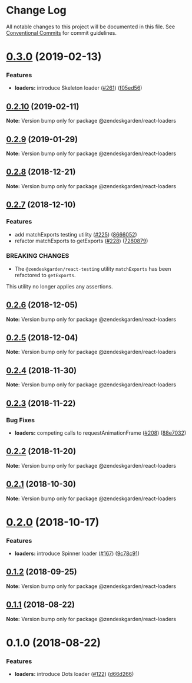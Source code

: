 # Change Log

All notable changes to this project will be documented in this file.
See [Conventional Commits](https://conventionalcommits.org) for commit guidelines.

# [0.3.0](https://github.com/zendeskgarden/react-components/compare/@zendeskgarden/react-loaders@0.2.10...@zendeskgarden/react-loaders@0.3.0) (2019-02-13)


### Features

* **loaders:** introduce Skeleton loader ([#261](https://github.com/zendeskgarden/react-components/issues/261)) ([f05ed56](https://github.com/zendeskgarden/react-components/commit/f05ed56))





## [0.2.10](https://github.com/zendeskgarden/react-components/compare/@zendeskgarden/react-loaders@0.2.9...@zendeskgarden/react-loaders@0.2.10) (2019-02-11)

**Note:** Version bump only for package @zendeskgarden/react-loaders





## [0.2.9](https://github.com/zendeskgarden/react-components/compare/@zendeskgarden/react-loaders@0.2.8...@zendeskgarden/react-loaders@0.2.9) (2019-01-29)

**Note:** Version bump only for package @zendeskgarden/react-loaders





## [0.2.8](https://github.com/zendeskgarden/react-components/compare/@zendeskgarden/react-loaders@0.2.7...@zendeskgarden/react-loaders@0.2.8) (2018-12-21)

**Note:** Version bump only for package @zendeskgarden/react-loaders





## [0.2.7](https://github.com/zendeskgarden/react-components/compare/@zendeskgarden/react-loaders@0.2.6...@zendeskgarden/react-loaders@0.2.7) (2018-12-10)


### Features

* add matchExports testing utility ([#225](https://github.com/zendeskgarden/react-components/issues/225)) ([8666052](https://github.com/zendeskgarden/react-components/commit/8666052))
* refactor matchExports to getExports ([#228](https://github.com/zendeskgarden/react-components/issues/228)) ([7280879](https://github.com/zendeskgarden/react-components/commit/7280879))


### BREAKING CHANGES

* The `@zendeskgarden/react-testing` utility `matchExports` has been refactored to `getExports`.

This utility no longer applies any assertions.





## [0.2.6](https://github.com/zendeskgarden/react-components/compare/@zendeskgarden/react-loaders@0.2.5...@zendeskgarden/react-loaders@0.2.6) (2018-12-05)

**Note:** Version bump only for package @zendeskgarden/react-loaders





## [0.2.5](https://github.com/zendeskgarden/react-components/compare/@zendeskgarden/react-loaders@0.2.4...@zendeskgarden/react-loaders@0.2.5) (2018-12-04)

**Note:** Version bump only for package @zendeskgarden/react-loaders





## [0.2.4](https://github.com/zendeskgarden/react-components/compare/@zendeskgarden/react-loaders@0.2.3...@zendeskgarden/react-loaders@0.2.4) (2018-11-30)

**Note:** Version bump only for package @zendeskgarden/react-loaders





## [0.2.3](https://github.com/zendeskgarden/react-components/compare/@zendeskgarden/react-loaders@0.2.2...@zendeskgarden/react-loaders@0.2.3) (2018-11-22)


### Bug Fixes

* **loaders:** competing calls to requestAnimationFrame ([#208](https://github.com/zendeskgarden/react-components/issues/208)) ([88e7032](https://github.com/zendeskgarden/react-components/commit/88e7032))





## [0.2.2](https://github.com/zendeskgarden/react-components/compare/@zendeskgarden/react-loaders@0.2.1...@zendeskgarden/react-loaders@0.2.2) (2018-11-20)

**Note:** Version bump only for package @zendeskgarden/react-loaders





## [0.2.1](https://github.com/zendeskgarden/react-components/compare/@zendeskgarden/react-loaders@0.2.0...@zendeskgarden/react-loaders@0.2.1) (2018-10-30)

**Note:** Version bump only for package @zendeskgarden/react-loaders





<a name="0.2.0"></a>
# [0.2.0](https://github.com/zendeskgarden/react-components/compare/@zendeskgarden/react-loaders@0.1.3...@zendeskgarden/react-loaders@0.2.0) (2018-10-17)


### Features

* **loaders:** introduce Spinner loader ([#167](https://github.com/zendeskgarden/react-components/issues/167)) ([9c78c91](https://github.com/zendeskgarden/react-components/commit/9c78c91))





<a name="0.1.2"></a>
## [0.1.2](https://github.com/zendeskgarden/react-components/compare/@zendeskgarden/react-loaders@0.1.1...@zendeskgarden/react-loaders@0.1.2) (2018-09-25)

**Note:** Version bump only for package @zendeskgarden/react-loaders





<a name="0.1.1"></a>
## [0.1.1](https://github.com/zendeskgarden/react-components/compare/@zendeskgarden/react-loaders@0.1.0...@zendeskgarden/react-loaders@0.1.1) (2018-08-22)

**Note:** Version bump only for package @zendeskgarden/react-loaders





<a name="0.1.0"></a>
# 0.1.0 (2018-08-22)


### Features

* **loaders:** introduce Dots loader ([#122](https://github.com/zendeskgarden/react-components/issues/122)) ([d66d266](https://github.com/zendeskgarden/react-components/commit/d66d266))
